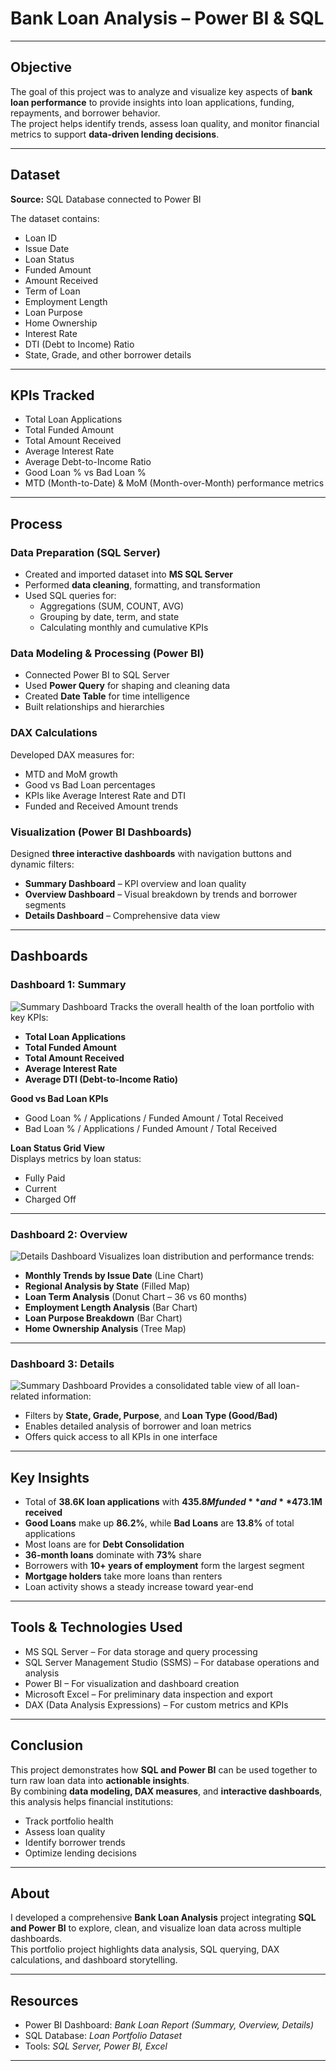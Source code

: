 # Bank Loan Analysis – Power BI & SQL

---

##  Objective
The goal of this project was to analyze and visualize key aspects of **bank loan performance** to provide insights into loan applications, funding, repayments, and borrower behavior.  
The project helps identify trends, assess loan quality, and monitor financial metrics to support **data-driven lending decisions**.

---

##  Dataset
**Source:** SQL Database connected to Power BI  

The dataset contains:
- Loan ID  
- Issue Date  
- Loan Status  
- Funded Amount  
- Amount Received  
- Term of Loan 
- Employment Length  
- Loan Purpose  
- Home Ownership  
- Interest Rate  
- DTI (Debt to Income) Ratio  
- State, Grade, and other borrower details  

---

##  KPIs Tracked
- Total Loan Applications  
- Total Funded Amount  
- Total Amount Received  
- Average Interest Rate  
- Average Debt-to-Income Ratio  
- Good Loan % vs Bad Loan %  
- MTD (Month-to-Date) & MoM (Month-over-Month) performance metrics  

---

##  Process

###  Data Preparation (SQL Server)
- Created and imported dataset into **MS SQL Server**
- Performed **data cleaning**, formatting, and transformation  
- Used SQL queries for:
  - Aggregations (SUM, COUNT, AVG)
  - Grouping by date, term, and state  
  - Calculating monthly and cumulative KPIs  

###  Data Modeling & Processing (Power BI)
- Connected Power BI to SQL Server  
- Used **Power Query** for shaping and cleaning data  
- Created **Date Table** for time intelligence  
- Built relationships and hierarchies  

###  DAX Calculations
Developed DAX measures for:
- MTD and MoM growth  
- Good vs Bad Loan percentages  
- KPIs like Average Interest Rate and DTI  
- Funded and Received Amount trends  

###  Visualization (Power BI Dashboards)
Designed **three interactive dashboards** with navigation buttons and dynamic filters:
- **Summary Dashboard** – KPI overview and loan quality  
- **Overview Dashboard** – Visual breakdown by trends and borrower segments  
- **Details Dashboard** – Comprehensive data view  

---

##  Dashboards

###  Dashboard 1: Summary
![Summary Dashboard](Bank%20Loan%20Report%20Summary%201.png)
Tracks the overall health of the loan portfolio with key KPIs:
- **Total Loan Applications**  
- **Total Funded Amount**  
- **Total Amount Received**  
- **Average Interest Rate**  
- **Average DTI (Debt-to-Income Ratio)**  

**Good vs Bad Loan KPIs**
- Good Loan % / Applications / Funded Amount / Total Received  
- Bad Loan % / Applications / Funded Amount / Total Received  

**Loan Status Grid View**  
Displays metrics by loan status:
- Fully Paid  
- Current  
- Charged Off  

---

###  Dashboard 2: Overview
![Details Dashboard](Bank%20Loan%20Report%20Details%202.png)
Visualizes loan distribution and performance trends:
- **Monthly Trends by Issue Date** (Line Chart)  
- **Regional Analysis by State** (Filled Map)  
- **Loan Term Analysis** (Donut Chart – 36 vs 60 months)  
- **Employment Length Analysis** (Bar Chart)  
- **Loan Purpose Breakdown** (Bar Chart)  
- **Home Ownership Analysis** (Tree Map)  

---

###  Dashboard 3: Details
![Summary Dashboard](Bank%20Loan%20Report%20Summary%201.png)
Provides a consolidated table view of all loan-related information:
- Filters by **State, Grade, Purpose**, and **Loan Type (Good/Bad)**  
- Enables detailed analysis of borrower and loan metrics  
- Offers quick access to all KPIs in one interface  

---

##  Key Insights
- Total of **38.6K loan applications** with **$435.8M funded** and **$473.1M received**  
- **Good Loans** make up **86.2%**, while **Bad Loans** are **13.8%** of total applications  
- Most loans are for **Debt Consolidation**  
- **36-month loans** dominate with **73%** share  
- Borrowers with **10+ years of employment** form the largest segment  
- **Mortgage holders** take more loans than renters  
- Loan activity shows a steady increase toward year-end  

---

##  Tools & Technologies Used
- MS SQL Server  – For data storage and query processing  
- SQL Server Management Studio (SSMS) – For database operations and analysis  
- Power BI  – For visualization and dashboard creation  
- Microsoft Excel  – For preliminary data inspection and export  
- DAX (Data Analysis Expressions) – For custom metrics and KPIs  

---

## Conclusion
This project demonstrates how **SQL and Power BI** can be used together to turn raw loan data into **actionable insights**.  
By combining **data modeling, DAX measures**, and **interactive dashboards**, this analysis helps financial institutions:
- Track portfolio health  
- Assess loan quality  
- Identify borrower trends  
- Optimize lending decisions  

---

##  About
I developed a comprehensive **Bank Loan Analysis** project integrating **SQL and Power BI** to explore, clean, and visualize loan data across multiple dashboards.  
This portfolio project highlights data analysis, SQL querying, DAX calculations, and dashboard storytelling.

---

##  Resources
- Power BI Dashboard: *Bank Loan Report (Summary, Overview, Details)*  
- SQL Database: *Loan Portfolio Dataset*  
- Tools: *SQL Server, Power BI, Excel*

---

